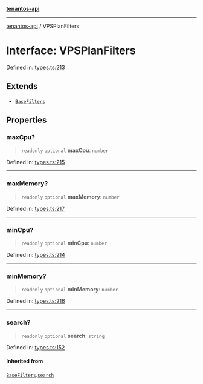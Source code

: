 [**tenantos-api**](../README.md)

***

[tenantos-api](../globals.md) / VPSPlanFilters

# Interface: VPSPlanFilters

Defined in: [types.ts:213](https://github.com/shadmanZero/tenantos-api/blob/fe61944d7cb3ee6cc3061a8309e45287291cb501/src/types.ts#L213)

## Extends

- [`BaseFilters`](BaseFilters.md)

## Properties

### maxCpu?

> `readonly` `optional` **maxCpu**: `number`

Defined in: [types.ts:215](https://github.com/shadmanZero/tenantos-api/blob/fe61944d7cb3ee6cc3061a8309e45287291cb501/src/types.ts#L215)

***

### maxMemory?

> `readonly` `optional` **maxMemory**: `number`

Defined in: [types.ts:217](https://github.com/shadmanZero/tenantos-api/blob/fe61944d7cb3ee6cc3061a8309e45287291cb501/src/types.ts#L217)

***

### minCpu?

> `readonly` `optional` **minCpu**: `number`

Defined in: [types.ts:214](https://github.com/shadmanZero/tenantos-api/blob/fe61944d7cb3ee6cc3061a8309e45287291cb501/src/types.ts#L214)

***

### minMemory?

> `readonly` `optional` **minMemory**: `number`

Defined in: [types.ts:216](https://github.com/shadmanZero/tenantos-api/blob/fe61944d7cb3ee6cc3061a8309e45287291cb501/src/types.ts#L216)

***

### search?

> `readonly` `optional` **search**: `string`

Defined in: [types.ts:152](https://github.com/shadmanZero/tenantos-api/blob/fe61944d7cb3ee6cc3061a8309e45287291cb501/src/types.ts#L152)

#### Inherited from

[`BaseFilters`](BaseFilters.md).[`search`](BaseFilters.md#search)
